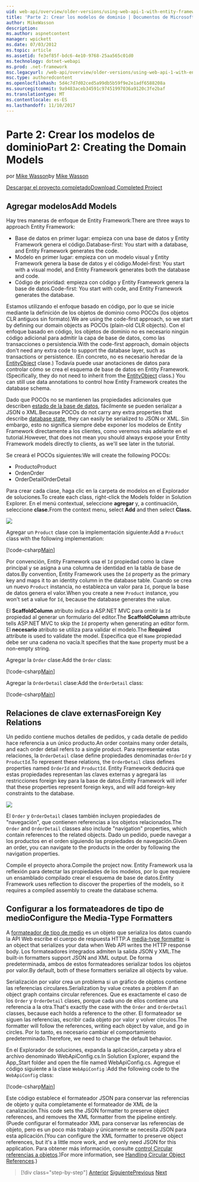 ```yaml
---
uid: web-api/overview/older-versions/using-web-api-1-with-entity-framework-5/using-web-api-with-entity-framework-part-2
title: 'Parte 2: Crear los modelos de dominio | Documentos de Microsoft'
author: MikeWasson
description: 
ms.author: aspnetcontent
manager: wpickett
ms.date: 07/03/2012
ms.topic: article
ms.assetid: fe3ef85f-bdc6-4e10-9768-25aa565c01d0
ms.technology: dotnet-webapi
ms.prod: .net-framework
msc.legacyurl: /web-api/overview/older-versions/using-web-api-1-with-entity-framework-5/using-web-api-with-entity-framework-part-2
msc.type: authoredcontent
ms.openlocfilehash: 5d4c7d7d02ced5a99db5b59f9e2e1adf6588208a
ms.sourcegitcommit: 9a9483aceb34591c97451997036a9120c3fe2baf
ms.translationtype: MT
ms.contentlocale: es-ES
ms.lasthandoff: 11/10/2017
---
```

<a name="part-2-creating-the-domain-models"></a><span data-ttu-id="b3c15-102">Parte 2: Crear los modelos de dominio</span><span class="sxs-lookup"><span data-stu-id="b3c15-102">Part 2: Creating the Domain Models</span></span>
====================
<span data-ttu-id="b3c15-103">por [Mike Wasson](https://github.com/MikeWasson)</span><span class="sxs-lookup"><span data-stu-id="b3c15-103">by [Mike Wasson](https://github.com/MikeWasson)</span></span>

[<span data-ttu-id="b3c15-104">Descargar el proyecto completado</span><span class="sxs-lookup"><span data-stu-id="b3c15-104">Download Completed Project</span></span>](http://code.msdn.microsoft.com/ASP-NET-Web-API-with-afa30545)

## <a name="add-models"></a><span data-ttu-id="b3c15-105">Agregar modelos</span><span class="sxs-lookup"><span data-stu-id="b3c15-105">Add Models</span></span>

<span data-ttu-id="b3c15-106">Hay tres maneras de enfoque de Entity Framework:</span><span class="sxs-lookup"><span data-stu-id="b3c15-106">There are three ways to approach Entity Framework:</span></span>

- <span data-ttu-id="b3c15-107">Base de datos en primer lugar: empieza con una base de datos y Entity Framework genera el código.</span><span class="sxs-lookup"><span data-stu-id="b3c15-107">Database-first: You start with a database, and Entity Framework generates the code.</span></span>
- <span data-ttu-id="b3c15-108">Modelo en primer lugar: empieza con un modelo visual y Entity Framework genera la base de datos y el código.</span><span class="sxs-lookup"><span data-stu-id="b3c15-108">Model-first: You start with a visual model, and Entity Framework generates both the database and code.</span></span>
- <span data-ttu-id="b3c15-109">Código de prioridad: empieza con código y Entity Framework genera la base de datos.</span><span class="sxs-lookup"><span data-stu-id="b3c15-109">Code-first: You start with code, and Entity Framework generates the database.</span></span>

<span data-ttu-id="b3c15-110">Estamos utilizando el enfoque basado en código, por lo que se inicie mediante la definición de los objetos de dominio como POCOs (los objetos CLR antiguos sin formato).</span><span class="sxs-lookup"><span data-stu-id="b3c15-110">We are using the code-first approach, so we start by defining our domain objects as POCOs (plain-old CLR objects).</span></span> <span data-ttu-id="b3c15-111">Con el enfoque basado en código, los objetos de dominio no es necesario ningún código adicional para admitir la capa de base de datos, como las transacciones o persistencia.</span><span class="sxs-lookup"><span data-stu-id="b3c15-111">With the code-first approach, domain objects don't need any extra code to support the database layer, such as transactions or persistence.</span></span> <span data-ttu-id="b3c15-112">(En concreto, no es necesario heredar de la [EntityObject](https://msdn.microsoft.com/en-us/library/system.data.objects.dataclasses.entityobject.aspx) clase.) Todavía puede usar anotaciones de datos para controlar cómo se crea el esquema de base de datos en Entity Framework.</span><span class="sxs-lookup"><span data-stu-id="b3c15-112">(Specifically, they do not need to inherit from the [EntityObject](https://msdn.microsoft.com/en-us/library/system.data.objects.dataclasses.entityobject.aspx) class.) You can still use data annotations to control how Entity Framework creates the database schema.</span></span>

<span data-ttu-id="b3c15-113">Dado que POCOs no se mantienen las propiedades adicionales que describen [estado de la base de datos](https://msdn.microsoft.com/en-us/library/system.data.entitystate.aspx), fácilmente se pueden serializar a JSON o XML.</span><span class="sxs-lookup"><span data-stu-id="b3c15-113">Because POCOs do not carry any extra properties that describe [database state](https://msdn.microsoft.com/en-us/library/system.data.entitystate.aspx), they can easily be serialized to JSON or XML.</span></span> <span data-ttu-id="b3c15-114">Sin embargo, esto no significa siempre debe exponer los modelos de Entity Framework directamente a los clientes, como veremos más adelante en el tutorial.</span><span class="sxs-lookup"><span data-stu-id="b3c15-114">However, that does not mean you should always expose your Entity Framework models directly to clients, as we'll see later in the tutorial.</span></span>

<span data-ttu-id="b3c15-115">Se creará el POCOs siguientes:</span><span class="sxs-lookup"><span data-stu-id="b3c15-115">We will create the following POCOs:</span></span>

- <span data-ttu-id="b3c15-116">Producto</span><span class="sxs-lookup"><span data-stu-id="b3c15-116">Product</span></span>
- <span data-ttu-id="b3c15-117">Orden</span><span class="sxs-lookup"><span data-stu-id="b3c15-117">Order</span></span>
- <span data-ttu-id="b3c15-118">OrderDetail</span><span class="sxs-lookup"><span data-stu-id="b3c15-118">OrderDetail</span></span>

<span data-ttu-id="b3c15-119">Para crear cada clase, haga clic en la carpeta de modelos en el Explorador de soluciones.</span><span class="sxs-lookup"><span data-stu-id="b3c15-119">To create each class, right-click the Models folder in Solution Explorer.</span></span> <span data-ttu-id="b3c15-120">En el menú contextual, seleccione **agregar** y, a continuación, seleccione **clase.**</span><span class="sxs-lookup"><span data-stu-id="b3c15-120">From the context menu, select **Add** and then select **Class.**</span></span>

![](using-web-api-with-entity-framework-part-2/_static/image1.png)

<span data-ttu-id="b3c15-121">Agregar un `Product` clase con la implementación siguiente:</span><span class="sxs-lookup"><span data-stu-id="b3c15-121">Add a `Product` class with the following implementation:</span></span>

[!code-csharp[Main](using-web-api-with-entity-framework-part-2/samples/sample1.cs)]

<span data-ttu-id="b3c15-122">Por convención, Entity Framework usa el `Id` propiedad como la clave principal y se asigna a una columna de identidad en la tabla de base de datos.</span><span class="sxs-lookup"><span data-stu-id="b3c15-122">By convention, Entity Framework uses the `Id` property as the primary key and maps it to an identity column in the database table.</span></span> <span data-ttu-id="b3c15-123">Cuando se crea un nuevo `Product` instancia, no establezca un valor para `Id`, porque la base de datos genera el valor.</span><span class="sxs-lookup"><span data-stu-id="b3c15-123">When you create a new `Product` instance, you won't set a value for `Id`, because the database generates the value.</span></span>

<span data-ttu-id="b3c15-124">El **ScaffoldColumn** atributo indica a ASP.NET MVC para omitir la `Id` propiedad al generar un formulario del editor.</span><span class="sxs-lookup"><span data-stu-id="b3c15-124">The **ScaffoldColumn** attribute tells ASP.NET MVC to skip the `Id` property when generating an editor form.</span></span> <span data-ttu-id="b3c15-125">El **necesario** atributo se utiliza para validar el modelo.</span><span class="sxs-lookup"><span data-stu-id="b3c15-125">The **Required** attribute is used to validate the model.</span></span> <span data-ttu-id="b3c15-126">Especifica que el `Name` propiedad debe ser una cadena no vacía.</span><span class="sxs-lookup"><span data-stu-id="b3c15-126">It specifies that the `Name` property must be a non-empty string.</span></span>

<span data-ttu-id="b3c15-127">Agregar la `Order` clase:</span><span class="sxs-lookup"><span data-stu-id="b3c15-127">Add the `Order` class:</span></span>

[!code-csharp[Main](using-web-api-with-entity-framework-part-2/samples/sample2.cs)]

<span data-ttu-id="b3c15-128">Agregar la `OrderDetail` clase:</span><span class="sxs-lookup"><span data-stu-id="b3c15-128">Add the `OrderDetail` class:</span></span>

[!code-csharp[Main](using-web-api-with-entity-framework-part-2/samples/sample3.cs)]

## <a name="foreign-key-relations"></a><span data-ttu-id="b3c15-129">Relaciones de clave externas</span><span class="sxs-lookup"><span data-stu-id="b3c15-129">Foreign Key Relations</span></span>

<span data-ttu-id="b3c15-130">Un pedido contiene muchos detalles de pedidos, y cada detalle de pedido hace referencia a un único producto.</span><span class="sxs-lookup"><span data-stu-id="b3c15-130">An order contains many order details, and each order detail refers to a single product.</span></span> <span data-ttu-id="b3c15-131">Para representar estas relaciones, la `OrderDetail` clase define propiedades denominadas `OrderId` y `ProductId`.</span><span class="sxs-lookup"><span data-stu-id="b3c15-131">To represent these relations, the `OrderDetail` class defines properties named `OrderId` and `ProductId`.</span></span> <span data-ttu-id="b3c15-132">Entity Framework deducirá que estas propiedades representan las claves externas y agregará las restricciones foreign key para la base de datos.</span><span class="sxs-lookup"><span data-stu-id="b3c15-132">Entity Framework will infer that these properties represent foreign keys, and will add foreign-key constraints to the database.</span></span>

![](using-web-api-with-entity-framework-part-2/_static/image2.png)

<span data-ttu-id="b3c15-133">El `Order` y `OrderDetail` clases también incluyen propiedades de "navegación", que contienen referencias a los objetos relacionados.</span><span class="sxs-lookup"><span data-stu-id="b3c15-133">The `Order` and `OrderDetail` classes also include "navigation" properties, which contain references to the related objects.</span></span> <span data-ttu-id="b3c15-134">Dado un pedido, puede navegar a los productos en el orden siguiendo las propiedades de navegación.</span><span class="sxs-lookup"><span data-stu-id="b3c15-134">Given an order, you can navigate to the products in the order by following the navigation properties.</span></span>

<span data-ttu-id="b3c15-135">Compile el proyecto ahora.</span><span class="sxs-lookup"><span data-stu-id="b3c15-135">Compile the project now.</span></span> <span data-ttu-id="b3c15-136">Entity Framework usa la reflexión para detectar las propiedades de los modelos, por lo que requiere un ensamblado compilado crear el esquema de base de datos.</span><span class="sxs-lookup"><span data-stu-id="b3c15-136">Entity Framework uses reflection to discover the properties of the models, so it requires a compiled assembly to create the database schema.</span></span>

## <a name="configure-the-media-type-formatters"></a><span data-ttu-id="b3c15-137">Configurar a los formateadores de tipo de medio</span><span class="sxs-lookup"><span data-stu-id="b3c15-137">Configure the Media-Type Formatters</span></span>

<span data-ttu-id="b3c15-138">A [formateador de tipo de medio](../../formats-and-model-binding/media-formatters.md) es un objeto que serializa los datos cuando la API Web escribe el cuerpo de respuesta HTTP.</span><span class="sxs-lookup"><span data-stu-id="b3c15-138">A [media-type formatter](../../formats-and-model-binding/media-formatters.md) is an object that serializes your data when Web API writes the HTTP response body.</span></span> <span data-ttu-id="b3c15-139">Los formateadores integrados admiten la salida JSON y XML.</span><span class="sxs-lookup"><span data-stu-id="b3c15-139">The built-in formatters support JSON and XML output.</span></span> <span data-ttu-id="b3c15-140">De forma predeterminada, ambos de estos formateadores serializar todos los objetos por valor.</span><span class="sxs-lookup"><span data-stu-id="b3c15-140">By default, both of these formatters serialize all objects by value.</span></span>

<span data-ttu-id="b3c15-141">Serialización por valor crea un problema si un gráfico de objetos contiene las referencias circulares.</span><span class="sxs-lookup"><span data-stu-id="b3c15-141">Serialization by value creates a problem if an object graph contains circular references.</span></span> <span data-ttu-id="b3c15-142">Que es exactamente el caso de los `Order` y `OrderDetail` clases, porque cada uno de ellos contiene una referencia a la otra.</span><span class="sxs-lookup"><span data-stu-id="b3c15-142">That's exactly the case with the `Order` and `OrderDetail` classes, because each holds a reference to the other.</span></span> <span data-ttu-id="b3c15-143">El formateador se siguen las referencias, escribir cada objeto por valor y volver círculos.</span><span class="sxs-lookup"><span data-stu-id="b3c15-143">The formatter will follow the references, writing each object by value, and go in circles.</span></span> <span data-ttu-id="b3c15-144">Por lo tanto, es necesario cambiar el comportamiento predeterminado.</span><span class="sxs-lookup"><span data-stu-id="b3c15-144">Therefore, we need to change the default behavior.</span></span>

<span data-ttu-id="b3c15-145">En el Explorador de soluciones, expanda la aplicación\_carpeta y abra el archivo denominado WebApiConfig.cs.</span><span class="sxs-lookup"><span data-stu-id="b3c15-145">In Solution Explorer, expand the App\_Start folder and open the file named WebApiConfig.cs.</span></span> <span data-ttu-id="b3c15-146">Agregue el código siguiente a la clase `WebApiConfig` :</span><span class="sxs-lookup"><span data-stu-id="b3c15-146">Add the following code to the `WebApiConfig` class:</span></span>

[!code-csharp[Main](using-web-api-with-entity-framework-part-2/samples/sample4.cs?highlight=11)]

<span data-ttu-id="b3c15-147">Este código establece el formateador JSON para conservar las referencias de objeto y quita completamente el formateador de XML de la canalización.</span><span class="sxs-lookup"><span data-stu-id="b3c15-147">This code sets the JSON formatter to preserve object references, and removes the XML formatter from the pipeline entirely.</span></span> <span data-ttu-id="b3c15-148">(Puede configurar el formateador XML para conservar las referencias de objeto, pero es un poco más trabajo y únicamente se necesita JSON para esta aplicación.</span><span class="sxs-lookup"><span data-stu-id="b3c15-148">(You can configure the XML formatter to preserve object references, but it's a little more work, and we only need JSON for this application.</span></span> <span data-ttu-id="b3c15-149">Para obtener más información, consulte [control Circular referencias a objetos](../../formats-and-model-binding/json-and-xml-serialization.md#handling_circular_object_references).)</span><span class="sxs-lookup"><span data-stu-id="b3c15-149">For more information, see [Handling Circular Object References](../../formats-and-model-binding/json-and-xml-serialization.md#handling_circular_object_references).)</span></span>

>[!div class="step-by-step"]
<span data-ttu-id="b3c15-150">[Anterior](using-web-api-with-entity-framework-part-1.md)
[Siguiente](using-web-api-with-entity-framework-part-3.md)</span><span class="sxs-lookup"><span data-stu-id="b3c15-150">[Previous](using-web-api-with-entity-framework-part-1.md)
[Next](using-web-api-with-entity-framework-part-3.md)</span></span>

